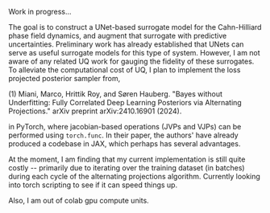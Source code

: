 Work in progress...

The goal is to construct a UNet-based surrogate model for the Cahn-Hilliard phase field dynamics,
and augment that surrogate with predictive uncertainties. Preliminary work has already established that
UNets can serve as useful surrogate models for this type of system. However, I am not aware of any related
UQ work for gauging the fidelity of these surrogates. To alleviate the computational cost of
UQ, I plan to implement the loss projected posterior sampler from,

(1) Miani, Marco, Hrittik Roy, and Søren Hauberg. "Bayes without Underfitting:
Fully Correlated Deep Learning Posteriors via Alternating Projections."
arXiv preprint arXiv:2410.16901 (2024).

in PyTorch, where jacobian-based operations (JVPs and VJPs) can be performed using `torch.func`.
In their paper, the authors' have already produced a codebase in JAX, which perhaps has several advantages.

At the moment, I am finding that my current implementation is still quite costly --
primarily due to iterating over the training dataset (in batches) during each cycle of
the alternating projections algorithm. Currently looking into torch scripting to see if
it can speed things up.

Also, I am out of colab gpu compute units.
